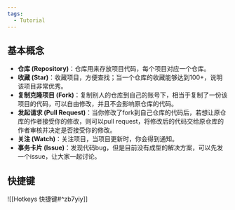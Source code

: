```yaml
---
tags:
  - Tutorial
---
```

## 基本概念
 - **仓库 (Repository)**：仓库用来存放项目代码，每个项目对应一个仓库。
 - **收藏 (Star)**：收藏项目，方便查找；当一个仓库的收藏能够达到100+，说明该项目非常优秀。
 - **复制克隆项目 (Fork)**：复制别人的仓库到自己的账号下，相当于复制了一份该项目的代码，可以自由修改，并且不会影响原仓库的代码。
 - **发起请求 (Pull Request)**：当你修改了fork到自己仓库的代码后，若想让原仓库的作者接受你的修改，则可以pull request，将修改后的代码交给原仓库的作者审核并决定是否接受你的修改。
 - **关注 (Watch)**：关注项目，当项目更新时，你会得到通知。
 - **事务卡片 (Issue)**：发现代码bug，但是目前没有成型的解决方案，可以先发一个issue，让大家一起讨论。
## 快捷键 
![[Hotkeys 快捷键#^zb7yiy]]

